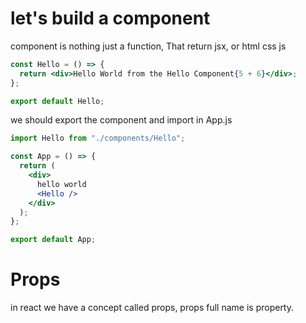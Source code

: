 # let's build a component

component is nothing just a function, That return jsx, or html css js

```jsx
const Hello = () => {
  return <div>Hello World from the Hello Component{5 + 6}</div>;
};

export default Hello;
```

we should export the component and import in App.js

```jsx
import Hello from "./components/Hello";

const App = () => {
  return (
    <div>
      hello world
      <Hello />
    </div>
  );
};

export default App;
```

# Props

in react we have a concept called props, props full name is property.

